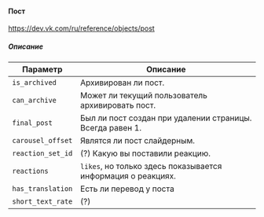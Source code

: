 #### Пост

https://dev.vk.com/ru/reference/objects/post

##### Описание

|Параметр|Описание|
|-|-|
|`is_archived`|Архивирован ли пост.|
|`can_archive`|Может ли текущий пользователь архивировать пост.|
|`final_post`|Был ли пост создан при удалении страницы. Всегда равен 1.|
|`carousel_offset`|Являтся ли пост слайдерным.|
|`reaction_set_id`|(?) Какую вы поставили реакцию.|
|`reactions`|`likes`, но только здесь показывается информация о реакциях.|
|`has_translation`|Есть ли перевод у поста|
|`short_text_rate`|(?)|
